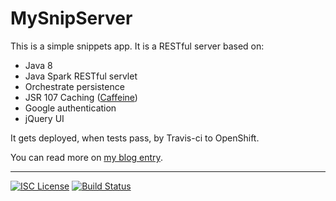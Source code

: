 # MySnipServer

This is a simple snippets app. It is a RESTful server based on:

- Java 8
- Java Spark RESTful servlet
- Orchestrate persistence 
- JSR 107 Caching ([Caffeine](https://github.com/ben-manes/caffeine))   
- Google authentication
- jQuery UI

It gets deployed, when tests pass, by Travis-ci to OpenShift.

You can read more on <a href="https://nwillc.wordpress.com/2015/10/30/from-dropbox-to-orchestrate/">my blog entry</a>.

-----
[![ISC License](http://shields-nwillc.rhcloud.com/shield/tldrlegal?package=ISC)](http://shields-nwillc.rhcloud.com/homepage/tldrlegal?package=ISC)
[![Build Status](http://shields-nwillc.rhcloud.com/shield/travis-ci?path=nwillc&package=mysnipserver)](http://shields-nwillc.rhcloud.com/homepage/travis-ci?path=nwillc&package=mysnipserver)

